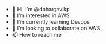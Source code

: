 - 👋 Hi, I’m @dbhargavikp
- 👀 I’m interested in AWS
- 🌱 I’m currently learning Devops
- 💞️ I’m looking to collaborate on AWS
- 📫 How to reach me

<!---
dbhargavikp/dbhargavikp is a ✨ special ✨ repository because its `README.md` (this file) appears on your GitHub profile.
You can click the Preview link to take a look at your changes.
--->
